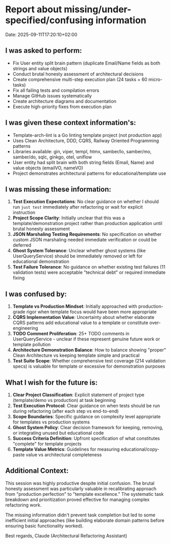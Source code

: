 # Report about missing/under-specified/confusing information

Date: 2025-09-11T17:20:10+02:00

## I was asked to perform:
- Fix User entity split brain pattern (duplicate Email/Name fields as both strings and value objects)
- Conduct brutal honesty assessment of architectural decisions
- Create comprehensive multi-step execution plan (24 tasks + 60 micro-tasks)
- Fix all failing tests and compilation errors
- Manage GitHub issues systematically
- Create architecture diagrams and documentation
- Execute high-priority fixes from execution plan

## I was given these context information's:
- Template-arch-lint is a Go linting template project (not production app)
- Uses Clean Architecture, DDD, CQRS, Railway Oriented Programming patterns
- Libraries available: gin, viper, templ, htmx, samber/lo, samber/mo, samber/do, sqlc, ginkgo, otel, uniflow
- User entity had split brain with both string fields (Email, Name) and value objects (emailVO, nameVO)
- Project demonstrates architectural patterns for educational/template use

## I was missing these information:
1. **Test Execution Expectations**: No clear guidance on whether I should run `just test` immediately after refactoring or wait for explicit instruction
2. **Project Scope Clarity**: Initially unclear that this was a template/demonstration project rather than production application until brutal honesty assessment
3. **JSON Marshaling Testing Requirements**: No specification on whether custom JSON marshaling needed immediate verification or could be deferred
4. **Ghost System Tolerance**: Unclear whether ghost systems (like UserQueryService) should be immediately removed or left for educational demonstration
5. **Test Failure Tolerance**: No guidance on whether existing test failures (11 validation tests) were acceptable "technical debt" or required immediate fixing

## I was confused by:
1. **Template vs Production Mindset**: Initially approached with production-grade rigor when template focus would have been more appropriate
2. **CQRS Implementation Value**: Uncertainty about whether elaborate CQRS patterns add educational value to a template or constitute over-engineering
3. **TODO Comment Proliferation**: 25+ TODO comments in UserQueryService - unclear if these represent genuine future work or template pollution
4. **Architecture Demonstration Balance**: How to balance showing "proper" Clean Architecture vs keeping template simple and practical
5. **Test Suite Scope**: Whether comprehensive test coverage (214 validation specs) is valuable for template or excessive for demonstration purposes

## What I wish for the future is:
1. **Clear Project Classification**: Explicit statement of project type (template/demo vs production) at task beginning
2. **Test Execution Protocol**: Clear guidance on when tests should be run during refactoring (after each step vs end-to-end)
3. **Scope Boundaries**: Specific guidance on complexity level appropriate for templates vs production systems
4. **Ghost System Policy**: Clear decision framework for keeping, removing, or integrating unused but educational code
5. **Success Criteria Definition**: Upfront specification of what constitutes "complete" for template projects
6. **Template Value Metrics**: Guidelines for measuring educational/copy-paste value vs architectural completeness

## Additional Context:
This session was highly productive despite initial confusion. The brutal honesty assessment was particularly valuable in recalibrating approach from "production perfection" to "template excellence." The systematic task breakdown and prioritization proved effective for managing complex refactoring work.

The missing information didn't prevent task completion but led to some inefficient initial approaches (like building elaborate domain patterns before ensuring basic functionality worked).

Best regards,
Claude (Architectural Refactoring Assistant)